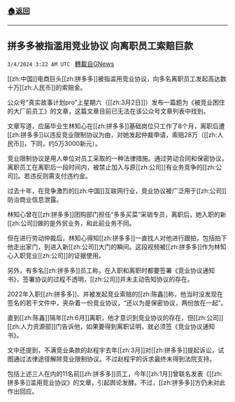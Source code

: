 ###  [:house:返回](README.md)
---


## 拼多多被指滥用竞业协议 向离职员工索赔巨款
`3/4/2024 3:22 AM UTC ` [轉載自GNews](https://gnews.org/articles/2362150)

[[zh:中国]]电商巨头[[zh:拼多多]]被指滥用竞业协议，向多名离职员工发起高达数十万[[zh:人民币]]的索赔金。

公众号“真实故事计划pro”上星期六（[[zh:3月2日]]）发布一篇题为《被竞业困住的大厂前员工》的文章，这篇文章目前已无法在该公众号文章列表中找到。

文章写道，应届毕业生林知心在[[zh:拼多多]]基础岗位只工作了8个月，离职后遭[[zh:拼多多]]以违反竞业限制协议为由，对她发起仲裁申请，索赔28万（[[zh:人民币]]，下同，约5万3000新元）。

竞业限制协议是用人单位对员工采取的一种法律措施。通过劳动合同和保密协议，离职员工在离职后一段时间内，被禁止加入与原[[zh:公司]]有业务竞争的[[zh:公司]]。若违反则需支付违约金。

过去十年，在竞争激烈的[[zh:中国]]互联网行业，竞业协议被广泛用于[[zh:公司]]防治商业信息泄露。

林知心曾在[[zh:拼多多]]团购部门担任“多多买菜”采销专员，离职后，她入职的新[[zh:公司]]做的是外贸业务，和此前业务不同。

但在进行劳动仲裁后，林知心得知[[zh:拼多多]]一直找人对他进行跟拍，包括拍下他走出家门，到进入新[[zh:公司]]大门的瞬间。这段视频被[[zh:拼多多]]作为林知心入职竞业[[zh:公司]]的证据使用。

另外，有多名[[zh:拼多多]]员工称，在入职和离职时都要签署《竞业协议通知书》，签署协议的过程不透明，[[zh:公司]]并未主动告知协议的存在。

2022年入职[[zh:拼多多]]、并被发起竞业索赔的[[zh:陈鑫]]称，他当时没发现在签名的若干文件中，夹杂着一份竞业协议，“还以为是保密协议，两份放在一起”。

直到[[zh:陈鑫]]隔年[[zh:6月]]离职，他才意识到竞业协议的存在，但[[zh:公司]][[zh:人力资源部]]门告诉他，如果要得到离职证明，就必须签《竞业协议通知书》。

文中还提到，不满竞业条款的赵程宇去年[[zh:3月]]对[[zh:拼多多]]提起诉讼，试图通过法律途径解除竞业限制协议。不过赵程宇的诉求最终未得到法院支持。

包括上述三人在内的11名前[[zh:拼多多]]员工，今年[[zh:1月]]曾联名发表《[[zh:拼多多]]滥用竞业协议》的文章，引起舆论发酵。不过，[[zh:拼多多]]方仍未对此作出回应。
